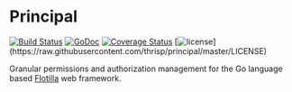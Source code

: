 # Principal

[![Build Status](https://travis-ci.org/thrisp/principal.svg?branch=master)](https://travis-ci.org/thrisp/principal)
[![GoDoc](https://godoc.org/github.com/thrisp/principal?status.png)](https://godoc.org/github.com/thrisp/principal)
[![Coverage Status](https://coveralls.io/repos/thrisp/principal/badge.png?branch=master)](https://coveralls.io/r/thrisp/principal?branch=master)
[![license](http://img.shields.io/badge/license-MIT-red.svg?)](https://raw.githubusercontent.com/thrisp/principal/master/LICENSE)

Granular permissions and authorization management for the Go language based [Flotilla](https://thrisp.github.io/flotilla/) web framework.

